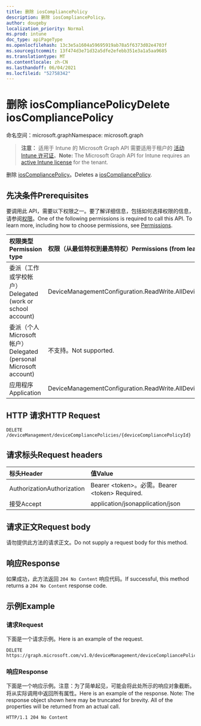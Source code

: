 ```yaml
---
title: 删除 iosCompliancePolicy
description: 删除 iosCompliancePolicy。
author: dougeby
localization_priority: Normal
ms.prod: intune
doc_type: apiPageType
ms.openlocfilehash: 13c3e5a1604a59695919ab78a5f6373d02e4703f
ms.sourcegitcommit: 13f474d3e71d32a5dfe2efebb351e3a1a5aa9685
ms.translationtype: MT
ms.contentlocale: zh-CN
ms.lasthandoff: 06/04/2021
ms.locfileid: "52758342"
---
```

# <a name="delete-ioscompliancepolicy"></a><span data-ttu-id="0f6ad-103">删除 iosCompliancePolicy</span><span class="sxs-lookup"><span data-stu-id="0f6ad-103">Delete iosCompliancePolicy</span></span>

<span data-ttu-id="0f6ad-104">命名空间：microsoft.graph</span><span class="sxs-lookup"><span data-stu-id="0f6ad-104">Namespace: microsoft.graph</span></span>

> <span data-ttu-id="0f6ad-105">**注意：** 适用于 Intune 的 Microsoft Graph API 需要适用于租户的 [活动 Intune 许可证](https://go.microsoft.com/fwlink/?linkid=839381)。</span><span class="sxs-lookup"><span data-stu-id="0f6ad-105">**Note:** The Microsoft Graph API for Intune requires an [active Intune license](https://go.microsoft.com/fwlink/?linkid=839381) for the tenant.</span></span>

<span data-ttu-id="0f6ad-106">删除 [iosCompliancePolicy](../resources/intune-deviceconfig-ioscompliancepolicy.md)。</span><span class="sxs-lookup"><span data-stu-id="0f6ad-106">Deletes a [iosCompliancePolicy](../resources/intune-deviceconfig-ioscompliancepolicy.md).</span></span>

## <a name="prerequisites"></a><span data-ttu-id="0f6ad-107">先决条件</span><span class="sxs-lookup"><span data-stu-id="0f6ad-107">Prerequisites</span></span>
<span data-ttu-id="0f6ad-p101">要调用此 API，需要以下权限之一。要了解详细信息，包括如何选择权限的信息，请参阅[权限](/graph/permissions-reference)。</span><span class="sxs-lookup"><span data-stu-id="0f6ad-p101">One of the following permissions is required to call this API. To learn more, including how to choose permissions, see [Permissions](/graph/permissions-reference).</span></span>

|<span data-ttu-id="0f6ad-110">权限类型</span><span class="sxs-lookup"><span data-stu-id="0f6ad-110">Permission type</span></span>|<span data-ttu-id="0f6ad-111">权限（从最低特权到最高特权）</span><span class="sxs-lookup"><span data-stu-id="0f6ad-111">Permissions (from least to most privileged)</span></span>|
|:---|:---|
|<span data-ttu-id="0f6ad-112">委派（工作或学校帐户）</span><span class="sxs-lookup"><span data-stu-id="0f6ad-112">Delegated (work or school account)</span></span>|<span data-ttu-id="0f6ad-113">DeviceManagementConfiguration.ReadWrite.All</span><span class="sxs-lookup"><span data-stu-id="0f6ad-113">DeviceManagementConfiguration.ReadWrite.All</span></span>|
|<span data-ttu-id="0f6ad-114">委派（个人 Microsoft 帐户）</span><span class="sxs-lookup"><span data-stu-id="0f6ad-114">Delegated (personal Microsoft account)</span></span>|<span data-ttu-id="0f6ad-115">不支持。</span><span class="sxs-lookup"><span data-stu-id="0f6ad-115">Not supported.</span></span>|
|<span data-ttu-id="0f6ad-116">应用程序</span><span class="sxs-lookup"><span data-stu-id="0f6ad-116">Application</span></span>|<span data-ttu-id="0f6ad-117">DeviceManagementConfiguration.ReadWrite.All</span><span class="sxs-lookup"><span data-stu-id="0f6ad-117">DeviceManagementConfiguration.ReadWrite.All</span></span>|

## <a name="http-request"></a><span data-ttu-id="0f6ad-118">HTTP 请求</span><span class="sxs-lookup"><span data-stu-id="0f6ad-118">HTTP Request</span></span>
<!-- {
  "blockType": "ignored"
}
-->
``` http
DELETE /deviceManagement/deviceCompliancePolicies/{deviceCompliancePolicyId}
```

## <a name="request-headers"></a><span data-ttu-id="0f6ad-119">请求标头</span><span class="sxs-lookup"><span data-stu-id="0f6ad-119">Request headers</span></span>
|<span data-ttu-id="0f6ad-120">标头</span><span class="sxs-lookup"><span data-stu-id="0f6ad-120">Header</span></span>|<span data-ttu-id="0f6ad-121">值</span><span class="sxs-lookup"><span data-stu-id="0f6ad-121">Value</span></span>|
|:---|:---|
|<span data-ttu-id="0f6ad-122">Authorization</span><span class="sxs-lookup"><span data-stu-id="0f6ad-122">Authorization</span></span>|<span data-ttu-id="0f6ad-123">Bearer &lt;token&gt;。必需。</span><span class="sxs-lookup"><span data-stu-id="0f6ad-123">Bearer &lt;token&gt; Required.</span></span>|
|<span data-ttu-id="0f6ad-124">接受</span><span class="sxs-lookup"><span data-stu-id="0f6ad-124">Accept</span></span>|<span data-ttu-id="0f6ad-125">application/json</span><span class="sxs-lookup"><span data-stu-id="0f6ad-125">application/json</span></span>|

## <a name="request-body"></a><span data-ttu-id="0f6ad-126">请求正文</span><span class="sxs-lookup"><span data-stu-id="0f6ad-126">Request body</span></span>
<span data-ttu-id="0f6ad-127">请勿提供此方法的请求正文。</span><span class="sxs-lookup"><span data-stu-id="0f6ad-127">Do not supply a request body for this method.</span></span>

## <a name="response"></a><span data-ttu-id="0f6ad-128">响应</span><span class="sxs-lookup"><span data-stu-id="0f6ad-128">Response</span></span>
<span data-ttu-id="0f6ad-129">如果成功，此方法返回 `204 No Content` 响应代码。</span><span class="sxs-lookup"><span data-stu-id="0f6ad-129">If successful, this method returns a `204 No Content` response code.</span></span>

## <a name="example"></a><span data-ttu-id="0f6ad-130">示例</span><span class="sxs-lookup"><span data-stu-id="0f6ad-130">Example</span></span>

### <a name="request"></a><span data-ttu-id="0f6ad-131">请求</span><span class="sxs-lookup"><span data-stu-id="0f6ad-131">Request</span></span>
<span data-ttu-id="0f6ad-132">下面是一个请求示例。</span><span class="sxs-lookup"><span data-stu-id="0f6ad-132">Here is an example of the request.</span></span>
``` http
DELETE https://graph.microsoft.com/v1.0/deviceManagement/deviceCompliancePolicies/{deviceCompliancePolicyId}
```

### <a name="response"></a><span data-ttu-id="0f6ad-133">响应</span><span class="sxs-lookup"><span data-stu-id="0f6ad-133">Response</span></span>
<span data-ttu-id="0f6ad-p102">下面是一个响应示例。注意：为了简单起见，可能会将此处所示的响应对象截断。将从实际调用中返回所有属性。</span><span class="sxs-lookup"><span data-stu-id="0f6ad-p102">Here is an example of the response. Note: The response object shown here may be truncated for brevity. All of the properties will be returned from an actual call.</span></span>
``` http
HTTP/1.1 204 No Content
```





